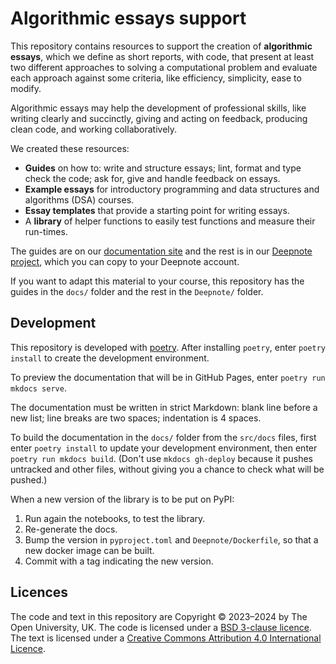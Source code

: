# Algorithmic essays support

This repository contains resources to support the creation of **algorithmic essays**,
which we define as short reports, with code, that present at least two different
approaches to solving a computational problem and evaluate each approach against
some criteria, like efficiency, simplicity, ease to modify.

Algorithmic essays may help the development of professional skills,
like writing clearly and succinctly, giving and acting on feedback,
producing clean code, and working collaboratively.

We created these resources:
- **Guides** on how to: write and structure essays;
  lint, format and type check the code; ask for, give and handle feedback on essays.
- **Example essays** for introductory programming
  and data structures and algorithms (DSA) courses.
- **Essay templates** that provide a starting point for writing essays.
- A **library** of helper functions to easily test functions and measure their run-times.

The guides are on our [documentation site](https://dsa-ou.github.io/algoesup) and
the rest is in our [Deepnote project](https://deepnote.com/workspace/lpsae-cc66-cd5cf5e4-ca6e-49d8-b6ee-dbbf202143d3/project/Algorithmic-Essays-acd23b74-5d63-4ef4-a991-3b8a049ddf6b/notebook/example-jewels-21dfeb1e2a8c4abd8ffb5d9ab40bef40),
which you can copy to your Deepnote account.

If you want to adapt this material to your course, this repository has
the guides in the `docs/` folder and the rest in the `Deepnote/` folder.

## Development
This repository is developed with [poetry](https://python-poetry.org).
After installing `poetry`, enter `poetry install` to create the development environment.

To preview the documentation that will be in GitHub Pages, enter `poetry run mkdocs serve`.

The documentation must be written in strict Markdown:
blank line before a new list; line breaks are two spaces; indentation is 4 spaces.

To build the documentation in the `docs/` folder from the `src/docs` files, first enter
`poetry install` to update your development environment, then
enter `poetry run mkdocs build`.
(Don't use `mkdocs gh-deploy` because it pushes untracked and other files,
without giving you a chance to check what will be pushed.)

When a new version of the library is to be put on PyPI:

1. Run again the notebooks, to test the library.
2. Re-generate the docs.
3. Bump the version in `pyproject.toml` and `Deepnote/Dockerfile`,
   so that a new docker image can be built.
4. Commit with a tag indicating the new version.

## Licences

The code and text in this repository are
Copyright © 2023–2024 by The Open University, UK.
The code is licensed under a [BSD 3-clause licence](LICENSE).
The text is licensed under a
[Creative Commons Attribution 4.0 International Licence](http://creativecommons.org/licenses/by/4.0).